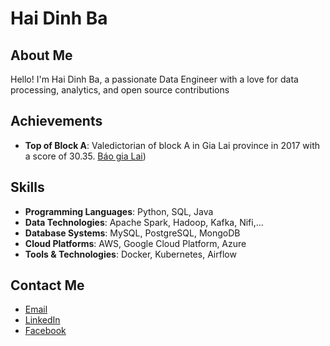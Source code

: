 # Hai Dinh Ba

## About Me
Hello! I'm Hai Dinh Ba, a passionate Data Engineer with a love for data processing, analytics, and open source contributions

## Achievements
- **Top of Block A**: Valedictorian of block A in Gia Lai province in 2017 with a score of 30.35. 
[Báo gia Lai](https://baogialai.com.vn/chong-chenh-duong-vao-dai-hoc-cua-cau-hoc-sinh-thu-khoa-post206548.html?fbclid=IwZXh0bgNhZW0CMTAAAR10XAWhPby4bAxJG7s1UAWfZMyF8jWLRb96OI3Hxma2eWRFFnmkghBOMgw_aem_COLgR55Z1xA-R5kUh3vc_A))
## Skills
- **Programming Languages**: Python, SQL, Java
- **Data Technologies**: Apache Spark, Hadoop, Kafka, Nifi,...
- **Database Systems**: MySQL, PostgreSQL, MongoDB
- **Cloud Platforms**: AWS, Google Cloud Platform, Azure
- **Tools & Technologies**: Docker, Kubernetes, Airflow

## Contact Me
- [Email](mailto:dinhbahai99@gmail.com)
- [LinkedIn](https://www.linkedin.com/in/your-profile](https://www.linkedin.com/in/h%E1%BA%A3i-%C4%91inh-b%C3%A1-bb45282a5/))
- [Facebook](https://www.facebook.com/dinhbahaiGL)
